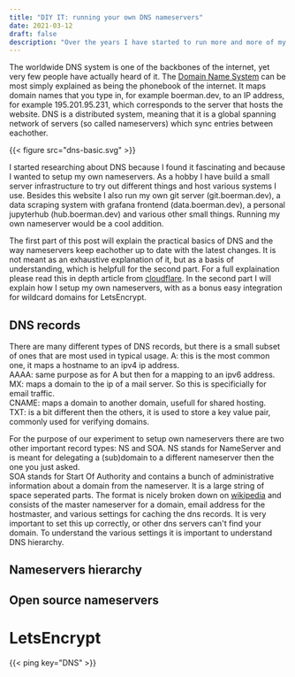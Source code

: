 ```yaml
---
title: "DIY IT: running your own DNS nameservers"
date: 2021-03-12
draft: false
description: "Over the years I have started to run more and more of my own IT infrastructure as a hobby. The latest adventure in this is the wonderfull world of running your own DNS nameserver."
---
```

The worldwide DNS system is one of the backbones of the internet, yet very few people have actually heard of it. The [Domain Name System](https://en.wikipedia.org/wiki/Domain_Name_System) can be most simply explained as being the phonebook of the internet. It maps domain names that you type in, for example boerman.dev, to an IP address, for example 195.201.95.231, which corresponds to the server that hosts the website. DNS is a distributed system, meaning that it is a global spanning network of servers (so called nameservers) which sync entries between eachother.  

{{< figure src="dns-basic.svg" >}}

I started researching about DNS because I found it fascinating and because I wanted to setup my own nameservers. As a hobby I have build a small server infrastructure to try out different things and host various systems I use. Besides this website I also run my own git server (git.boerman.dev), a data scraping system with grafana frontend (data.boerman.dev), a personal jupyterhub (hub.boerman.dev) and various other small things. Running my own nameserver would be a cool addition.

The first part of this post will explain the practical basics of DNS and the way nameservers keep eachother up to date with the latest changes. It is not meant as an exhaustive explanation of it, but as a basis of understanding, which is helpfull for the second part. For a full explaination please read this in depth article from [cloudflare](https://www.cloudflare.com/learning/dns/what-is-dns/). In the second part I will explain how I setup my own nameservers, with as a bonus easy integration for wildcard domains for LetsEncrypt.

## DNS records
There are many different types of DNS records, but there is a small subset of ones that are most used in typical usage.
A: this is the most common one, it maps a hostname to an ipv4 ip address.  
AAAA: same purpose as for A but then for a mapping to an ipv6 address.  
MX: maps a domain to the ip of a mail server. So this is specificially for email traffic.  
CNAME: maps a domain to another domain, usefull for shared hosting.  
TXT: is a bit different then the others, it is used to store a key value pair, commonly used for verifying domains.  

For the purpose of our experiment to setup own nameservers there are two other important record types: NS and SOA. NS stands for NameServer and is meant for delegating a (sub)domain to a different nameserver then the one you just asked.  
SOA stands for Start Of Authority and contains a bunch of administrative information about a domain from the nameserver. It is a large string of space seperated parts. The format is nicely broken down on [wikipedia](https://en.wikipedia.org/wiki/SOA_record) and consists of the master nameserver for a domain, email address for the hostmaster, and various settings for caching the dns records. It is very important to set this up correctly, or other dns servers can't find your domain. To understand the various settings it is important to understand DNS hierarchy.

## Nameservers hierarchy



## Open source nameservers

# LetsEncrypt

{{< ping key="DNS" >}}
